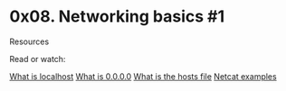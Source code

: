 #   0x08. Networking basics #1

Resources

Read or watch:

[What is localhost](https://alx-intranet.hbtn.io/rltoken/Odcc_tyAQlcANCCrtmxo6A)
[What is 0.0.0.0](https://alx-intranet.hbtn.io/rltoken/fUb9IpnxrNaddMljzwbhJQ)
[What is the hosts file](https://alx-intranet.hbtn.io/rltoken/4_MBpFTulKliFM69jCPzOQ)
[Netcat examples](https://alx-intranet.hbtn.io/rltoken/OR0lOEwAw9I1Rj4aGp1Ljg)
